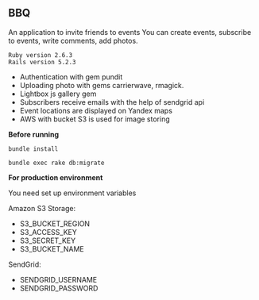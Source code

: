 ## BBQ

An application to invite friends to events
You can create events, subscribe to events, write comments, add photos.

    Ruby version 2.6.3
    Rails version 5.2.3
   

* Authentication with gem pundit
* Uploading photo with gems carrierwave, rmagick. 
* Lightbox js gallery gem
* Subscribers receive emails with the help of sendgrid api
* Event locations are displayed on Yandex maps
* AWS with bucket S3 is used for image storing
    
**Before running**

`bundle install`

`bundle exec rake db:migrate`

**For production environment**

You need set up environment variables

Amazon S3 Storage:

* S3_BUCKET_REGION
* S3_ACCESS_KEY
* S3_SECRET_KEY
* S3_BUCKET_NAME

SendGrid:

* SENDGRID_USERNAME
* SENDGRID_PASSWORD

